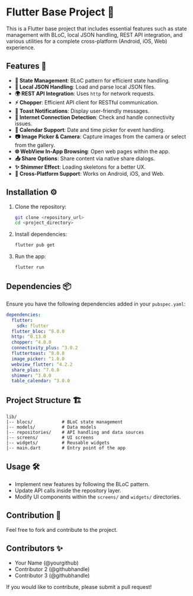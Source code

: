 # Flutter Base Project 🚀

This is a Flutter base project that includes essential features such as state management with BLoC, local JSON handling, REST API integration, and various utilities for a complete cross-platform (Android, iOS, Web) experience.

## Features 🌟
- **📌 State Management**: BLoC pattern for efficient state handling.
- **📂 Local JSON Handling**: Load and parse local JSON files.
- **🌍 REST API Integration**: Uses `http` for network requests.
- **⚡ Chopper**: Efficient API client for RESTful communication.
- **🔔 Toast Notifications**: Display user-friendly messages.
- **📶 Internet Connection Detection**: Check and handle connectivity issues.
- **📅 Calendar Support**: Date and time picker for event handling.
- **📷 Image Picker & Camera**: Capture images from the camera or select from the gallery.
- **🌐 WebView In-App Browsing**: Open web pages within the app.
- **📤 Share Options**: Share content via native share dialogs.
- **✨ Shimmer Effect**: Loading skeletons for a better UX.
- **📱 Cross-Platform Support**: Works on Android, iOS, and Web.

## Installation ⚙️
1. Clone the repository:
   ```sh
   git clone <repository_url>
   cd <project_directory>
   ```
2. Install dependencies:
   ```sh
   flutter pub get
   ```
3. Run the app:
   ```sh
   flutter run
   ```

## Dependencies 📦
Ensure you have the following dependencies added in your `pubspec.yaml`:
```yaml
dependencies:
  flutter:
    sdk: flutter
  flutter_bloc: ^8.0.0
  http: ^0.13.0
  chopper: ^4.0.0
  connectivity_plus: ^3.0.2
  fluttertoast: ^8.0.8
  image_picker: ^1.0.0
  webview_flutter: ^4.2.2
  share_plus: ^7.0.0
  shimmer: ^3.0.0
  table_calendar: ^3.0.0
```

## Project Structure 🏗️
```
lib/
|-- blocs/           # BLoC state management
|-- models/          # Data models
|-- repositories/    # API handling and data sources
|-- screens/         # UI screens
|-- widgets/         # Reusable widgets
|-- main.dart        # Entry point of the app
```

## Usage 🛠️
- Implement new features by following the BLoC pattern.
- Update API calls inside the repository layer.
- Modify UI components within the `screens/` and `widgets/` directories.

## Contribution 🤝
Feel free to fork and contribute to the project.

## Contributors ✨
- Your Name (@yourgithub)
- Contributor 2 (@githubhandle)
- Contributor 3 (@githubhandle)

If you would like to contribute, please submit a pull request!

